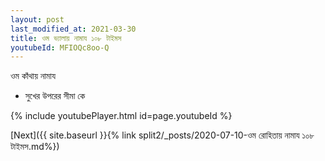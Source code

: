 ```yaml
---
layout: post
last_modified_at: 2021-03-30
title: ওম ভ্যালায় নামায ১০৮ টাইমস
youtubeId: MFIOQc8oo-Q
---
```

 
 
 ওম কাঁথায় নামায  
 
 -  সুখের উপরের সীমা কে 
 
  
 
  
 
 
 
 
 
 


{% include youtubePlayer.html id=page.youtubeId %}
 
[Next]({{ site.baseurl }}{% link  split2/_posts/2020-07-10-ওম রোহিতায় নামায ১০৮ টাইমস.md%})
 
